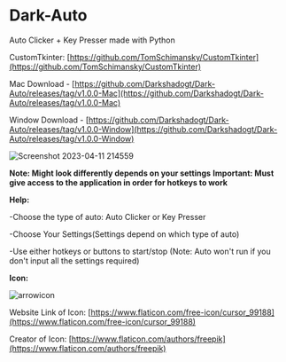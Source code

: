 # Dark-Auto

Auto Clicker + Key Presser made with Python

CustomTkinter: [https://github.com/TomSchimansky/CustomTkinter](https://github.com/TomSchimansky/CustomTkinter)

Mac Download - [https://github.com/Darkshadogt/Dark-Auto/releases/tag/v1.0.0-Mac](https://github.com/Darkshadogt/Dark-Auto/releases/tag/v1.0.0-Mac)

Window Download - [https://github.com/Darkshadogt/Dark-Auto/releases/tag/v1.0.0-Window](https://github.com/Darkshadogt/Dark-Auto/releases/tag/v1.0.0-Window)

![Screenshot 2023-04-11 214559](https://user-images.githubusercontent.com/122583206/231326483-7dacfb2a-7cdc-4bc0-bcaf-61c344600ef3.png)


**Note: Might look differently depends on your settings**
**Important: Must give access to the application in order for hotkeys to work**



**Help:**

-Choose the type of auto: Auto Clicker or Key Presser

-Choose Your Settings(Settings depend on which type of auto)

-Use either hotkeys or buttons to start/stop (Note: Auto won't run if you don't input all the settings required)



**Icon:**


![arrowicon](https://user-images.githubusercontent.com/122583206/228995137-b623e9b2-52db-44ff-8449-4b369bef15e7.png)


Website Link of Icon: [https://www.flaticon.com/free-icon/cursor_99188](https://www.flaticon.com/free-icon/cursor_99188)


Creator of Icon: [https://www.flaticon.com/authors/freepik](https://www.flaticon.com/authors/freepik)
